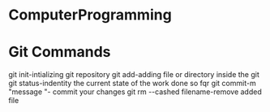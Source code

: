 # ComputerProgramming
Git Commands
==========

git init-intializing git repository
git add-adding file or directory inside the git
git status-indentity the current state of the work done so fqr
git commit-m "message "- commit your changes 
git rm --cashed filename-remove added file 